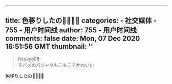 
---
title: 色移りしたの🥺😭😭😭
categories: 
    - 社交媒体
    - 755 - 用户时间线
author: 755 - 用户时间线
comments: false
date: Mon, 07 Dec 2020 16:51:56 GMT
thumbnail: ''
---

<div>   
<blockquote>fctokyo08:<br>モバメのパジャマもこもこでかわいい</blockquote><p>色移りしたの🥺😭😭😭</p>  
</div>
            